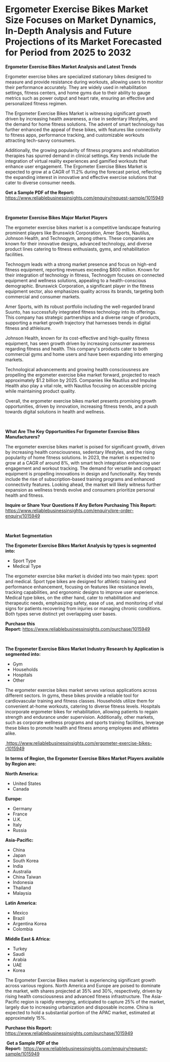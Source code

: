 <p><h1>Ergometer Exercise Bikes Market Size Focuses on Market Dynamics, In-Depth Analysis and Future Projections of its Market Forecasted for Period from 2025 to 2032</h1></p><p><strong>Ergometer Exercise Bikes Market Analysis and Latest Trends</strong></p>
<p><p>Ergometer exercise bikes are specialized stationary bikes designed to measure and provide resistance during workouts, allowing users to monitor their performance accurately. They are widely used in rehabilitation settings, fitness centers, and home gyms due to their ability to gauge metrics such as power output and heart rate, ensuring an effective and personalized fitness regimen. </p><p>The Ergometer Exercise Bikes Market is witnessing significant growth driven by increasing health awareness, a rise in sedentary lifestyles, and the demand for home fitness solutions. The advent of smart technology has further enhanced the appeal of these bikes, with features like connectivity to fitness apps, performance tracking, and customizable workouts attracting tech-savvy consumers. </p><p>Additionally, the growing popularity of fitness programs and rehabilitation therapies has spurred demand in clinical settings. Key trends include the integration of virtual reality experiences and gamified workouts that enhance user engagement. The Ergometer Exercise Bikes Market is expected to grow at a CAGR of 11.2% during the forecast period, reflecting the expanding interest in innovative and effective exercise solutions that cater to diverse consumer needs.</p></p>
<p><strong>Get a Sample PDF of the Report:&nbsp;</strong> <a href="https://www.reliablebusinessinsights.com/enquiry/request-sample/1015949?utm_campaign=57&utm_medium=2&utm_source=Github&utm_content=ia&utm_term=13042025&utm_id=ergometer-exercise-bikes">https://www.reliablebusinessinsights.com/enquiry/request-sample/1015949</a></p>
<p>&nbsp;</p>
<p><strong>Ergometer Exercise Bikes Major Market Players</strong></p>
<p><p>The ergometer exercise bikes market is a competitive landscape featuring prominent players like Brunswick Corporation, Amer Sports, Nautilus, Johnson Health, and Technogym, among others. These companies are known for their innovative designs, advanced technology, and diverse product lines catering to fitness enthusiasts, gyms, and rehabilitation facilities.</p><p>Technogym leads with a strong market presence and focus on high-end fitness equipment, reporting revenues exceeding $800 million. Known for their integration of technology in fitness, Technogym focuses on connected equipment and wellness solutions, appealing to a health-conscious demographic. Brunswick Corporation, a significant player in the fitness equipment sector, also emphasizes quality across its brands, targeting both commercial and consumer markets.</p><p>Amer Sports, with its robust portfolio including the well-regarded brand Suunto, has successfully integrated fitness technology into its offerings. This company has strategic partnerships and a diverse range of products, supporting a market growth trajectory that harnesses trends in digital fitness and athleisure.</p><p>Johnson Health, known for its cost-effective and high-quality fitness equipment, has seen growth driven by increasing consumer awareness regarding fitness and health. This company's products cater to both commercial gyms and home users and have been expanding into emerging markets.</p><p>Technological advancements and growing health consciousness are propelling the ergometer exercise bike market forward, projected to reach approximately $1.2 billion by 2025. Companies like Nautilus and Impulse Health also play a vital role, with Nautilus focusing on accessible pricing while maintaining product quality.</p><p>Overall, the ergometer exercise bikes market presents promising growth opportunities, driven by innovation, increasing fitness trends, and a push towards digital solutions in health and wellness.</p></p>
<p>&nbsp;</p>
<p><strong>What Are The Key Opportunities For Ergometer Exercise Bikes Manufacturers?</strong></p>
<p><p>The ergometer exercise bikes market is poised for significant growth, driven by increasing health consciousness, sedentary lifestyles, and the rising popularity of home fitness solutions. In 2023, the market is expected to grow at a CAGR of around 8%, with smart tech integration enhancing user engagement and workout tracking. The demand for versatile and compact equipment is propelling innovations in design and functionality. Key trends include the rise of subscription-based training programs and enhanced connectivity features. Looking ahead, the market will likely witness further expansion as wellness trends evolve and consumers prioritize personal health and fitness.</p></p>
<p><strong>Inquire or Share Your Questions If Any Before Purchasing This Report:</strong> <a href="https://www.reliablebusinessinsights.com/enquiry/pre-order-enquiry/1015949?utm_campaign=57&utm_medium=2&utm_source=Github&utm_content=ia&utm_term=13042025&utm_id=ergometer-exercise-bikes">https://www.reliablebusinessinsights.com/enquiry/pre-order-enquiry/1015949</a></p>
<p>&nbsp;</p>
<p><strong>Market Segmentation</strong></p>
<p><strong>The Ergometer Exercise Bikes Market Analysis by types is segmented into:</strong></p>
<p><ul><li>Sport Type</li><li>Medical Type</li></ul></p>
<p><p>The ergometer exercise bike market is divided into two main types: sport and medical. Sport type bikes are designed for athletic training and performance enhancement, focusing on features like resistance levels, tracking capabilities, and ergonomic designs to improve user experience. Medical type bikes, on the other hand, cater to rehabilitation and therapeutic needs, emphasizing safety, ease of use, and monitoring of vital signs for patients recovering from injuries or managing chronic conditions. Both types serve distinct yet overlapping user bases.</p></p>
<p><strong>Purchase this Report:&nbsp;</strong><a href="https://www.reliablebusinessinsights.com/purchase/1015949?utm_campaign=57&utm_medium=2&utm_source=Github&utm_content=ia&utm_term=13042025&utm_id=ergometer-exercise-bikes">https://www.reliablebusinessinsights.com/purchase/1015949</a></p>
<p>&nbsp;</p>
<p><strong>The Ergometer Exercise Bikes Market Industry Research by Application is segmented into:</strong></p>
<p><ul><li>Gym</li><li>Households</li><li>Hospitals</li><li>Other</li></ul></p>
<p><p>The ergometer exercise bikes market serves various applications across different sectors. In gyms, these bikes provide a reliable tool for cardiovascular training and fitness classes. Households utilize them for convenient at-home workouts, catering to diverse fitness levels. Hospitals incorporate ergometer bikes for rehabilitation, allowing patients to regain strength and endurance under supervision. Additionally, other markets, such as corporate wellness programs and sports training facilities, leverage these bikes to promote health and fitness among employees and athletes alike.</p></p>
<p><a href="https://www.reliablebusinessinsights.com/ergometer-exercise-bikes-r1015949?utm_campaign=57&utm_medium=2&utm_source=Github&utm_content=ia&utm_term=13042025&utm_id=ergometer-exercise-bikes">&nbsp;https://www.reliablebusinessinsights.com/ergometer-exercise-bikes-r1015949</a></p>
<p><strong>In terms of Region, the Ergometer Exercise Bikes Market Players available by Region are:</strong></p>
<p>
    <p> <strong> North America: </strong>
        <ul>
            <li>United States</li>
            <li>Canada</li>
        </ul>
        </p> 
    <p> <strong> Europe: </strong>
        <ul>
            <li>Germany</li>
            <li>France</li>
            <li>U.K.</li>
            <li>Italy</li>
            <li>Russia</li>
        </ul>
        </p> 
    <p> <strong> Asia-Pacific: </strong>
        <ul>
            <li>China</li>
            <li>Japan</li>
            <li>South Korea</li>
            <li>India</li>
            <li>Australia</li>
            <li>China Taiwan</li>
            <li>Indonesia</li>
            <li>Thailand</li>
            <li>Malaysia</li>
        </ul>
        </p> 
    <p> <strong> Latin America: </strong>
        <ul>
            <li>Mexico</li>
            <li>Brazil</li>
            <li>Argentina Korea</li>
            <li>Colombia</li>
        </ul>
        </p> 
    <p> <strong> Middle East & Africa: </strong>
        <ul>
            <li>Turkey</li>
            <li>Saudi</li>
            <li>Arabia</li>
            <li>UAE</li>
            <li>Korea</li>
        </ul>
    </p>
    </p>
<p><p>The Ergometer Exercise Bikes market is experiencing significant growth across various regions. North America and Europe are poised to dominate the market, with shares projected at 35% and 30%, respectively, driven by rising health consciousness and advanced fitness infrastructure. The Asia-Pacific region is rapidly emerging, anticipated to capture 25% of the market, largely due to increasing urbanization and disposable income. China is expected to hold a substantial portion of the APAC market, estimated at approximately 15%.</p></p>
<p><strong>Purchase this Report: </strong><a href="https://www.reliablebusinessinsights.com/purchase/1015949?utm_campaign=57&utm_medium=2&utm_source=Github&utm_content=ia&utm_term=13042025&utm_id=ergometer-exercise-bikes">https://www.reliablebusinessinsights.com/purchase/1015949</a></p>
<p>&nbsp;<strong>Get a Sample PDF of the Report:&nbsp;&nbsp;</strong><a href="https://www.reliablebusinessinsights.com/enquiry/request-sample/1015949?utm_campaign=57&utm_medium=2&utm_source=Github&utm_content=ia&utm_term=13042025&utm_id=ergometer-exercise-bikes">https://www.reliablebusinessinsights.com/enquiry/request-sample/1015949</a></p>
<p><strong></strong></p>
<p><p></p><p></p><p></p></p>